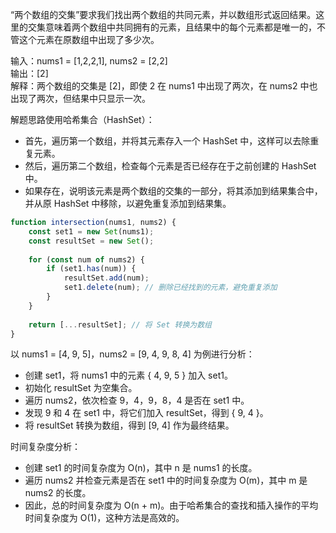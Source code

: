 “两个数组的交集”要求我们找出两个数组的共同元素，并以数组形式返回结果。这里的交集意味着两个数组中共同拥有的元素，且结果中的每个元素都是唯一的，不管这个元素在原数组中出现了多少次。

输入：nums1 = [1,2,2,1], nums2 = [2,2]<br />输出：[2]<br />解释：两个数组的交集是 [2]，即使 2 在 nums1 中出现了两次，在 nums2 中也出现了两次，但结果中只显示一次。

解题思路使用哈希集合（HashSet）：

- 首先，遍历第一个数组，并将其元素存入一个 HashSet 中，这样可以去除重复元素。
- 然后，遍历第二个数组，检查每个元素是否已经存在于之前创建的 HashSet 中。
- 如果存在，说明该元素是两个数组的交集的一部分，将其添加到结果集合中，并从原 HashSet 中移除，以避免重复添加到结果集。
```javascript
function intersection(nums1, nums2) {
    const set1 = new Set(nums1);
    const resultSet = new Set();
    
    for (const num of nums2) {
        if (set1.has(num)) {
            resultSet.add(num);
            set1.delete(num); // 删除已经找到的元素，避免重复添加
        }
    }
    
    return [...resultSet]; // 将 Set 转换为数组
}
```

以 nums1 = [4, 9, 5]，nums2 = [9, 4, 9, 8, 4] 为例进行分析：

- 创建 set1，将 nums1 中的元素 { 4, 9, 5 } 加入 set1。
- 初始化 resultSet 为空集合。
- 遍历 nums2，依次检查 9，4，9，8，4 是否在 set1 中。
- 发现 9 和 4 在 set1 中，将它们加入 resultSet，得到 { 9, 4 }。
- 将 resultSet 转换为数组，得到 [9, 4] 作为最终结果。

时间复杂度分析：

- 创建 set1 的时间复杂度为 O(n)，其中 n 是 nums1 的长度。
- 遍历 nums2 并检查元素是否在 set1 中的时间复杂度为 O(m)，其中 m 是 nums2 的长度。
- 因此，总的时间复杂度为 O(n + m)。由于哈希集合的查找和插入操作的平均时间复杂度为 O(1)，这种方法是高效的。
